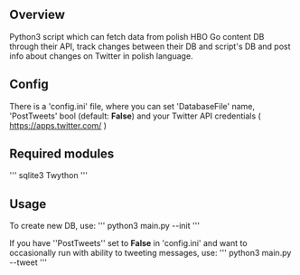 ## Overview

Python3 script which can fetch data from polish HBO Go content DB through their API, track changes between their DB and script's DB and post info about changes on Twitter in polish language.

## Config

There is a 'config.ini' file, where you can set 'DatabaseFile' name, 'PostTweets' bool (default: **False**) and your Twitter API credentials ( https://apps.twitter.com/ )

## Required modules

'''
sqlite3
Twython
'''

## Usage

To create new DB, use:
'''
python3 main.py --init
'''

If you have ''PostTweets'' set to **False** in 'config.ini' and want to occasionally run with ability to tweeting messages, use:
'''
python3 main.py --tweet
'''
